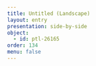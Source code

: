 ```yaml
---
title: Untitled (Landscape)
layout: entry
presentation: side-by-side
object:
  - id: ptl-26165
order: 134
menu: false
---
```






